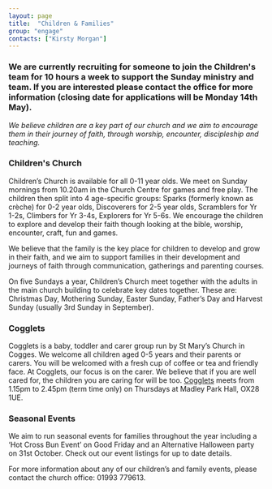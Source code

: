 ```yaml
---
layout: page
title:  "Children & Families"
group: "engage"
contacts: ["Kirsty Morgan"]
---
```


### We are currently recruiting for someone to join the Children's team for 10 hours a week to support the Sunday ministry and team. If you are interested please contact the office for more information (closing date for applications will be Monday 14th May).

*We believe children are a key part of our church and we aim to encourage them in their journey of faith, through worship, encounter, discipleship and teaching.*


### Children's Church

Children’s Church is available for all 0-11 year olds. We meet on Sunday mornings from 10.20am in the Church Centre for games and free play. The children then split into 4 age-specific groups: Sparks (formerly known as crèche) for 0-2 year olds, Discoverers for 2-5 year olds, Scramblers for Yr 1-2s, Climbers for Yr 3-4s, Explorers for Yr 5-6s.  We encourage the children to explore and develop their faith though looking at the bible, worship, encounter, craft, fun and games.

We believe that the family is the key place for children to develop and grow in their faith, and we aim to support families in their development and journeys of faith through communication, gatherings and parenting courses.

On five Sundays a year, Children’s Church meet together with the adults in the main church building to celebrate key dates together. These are: Christmas Day, Mothering Sunday, Easter Sunday, Father’s Day and Harvest Sunday (usually 3rd Sunday in September).


### Cogglets

Cogglets is a baby, toddler and carer group run by St Mary’s Church in Cogges. We welcome all children aged 0-5 years and their parents or carers. You will be welcomed with a fresh cup of coffee or tea and friendly face. At Cogglets, our focus is on the carer. We believe that if you are well cared for, the children you are caring for will be too.
[Cogglets](/cogglets.html) meets from 1.15pm to 2.45pm (term time only) on Thursdays at Madley Park Hall, OX28 1UE.


### Seasonal Events

We aim to run seasonal events for families throughout the year including a ‘Hot Cross Bun Event’ on Good Friday and an Alternative Halloween party on 31st October. Check out our event listings for up to date details.


For more information about any of our children’s and family events, please contact the church office: 01993 779613.
